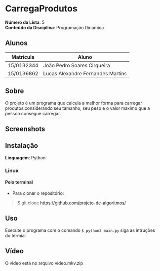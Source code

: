 # CarregaProdutos

**Número da Lista**: 5<br>
**Conteúdo da Disciplina**: Programação Dinamica <br>

## Alunos
|Matrícula | Aluno |
| -- | -- |
| 15/0132344  |  João Pedro Soares Cirqueira |
| 15/0136862  |  Lucas Alexandre Fernandes Martins |

## Sobre 
O projeto é um programa que calcula a melhor forma para carregar produtos considerando seu tamanho, seu peso e o valor maximo que a pessoa consegue carregar.

## Screenshots

## Instalação 
**Linguagem**: Python

### Linux

#### Pelo terminal
- Para clonar o repositório:
> $ git clone https://github.com/projeto-de-algoritmos/

## Uso 
Execute o programa com o comando 
``` $ python3 main.py ```
siga as intruções do termial

## Vídeo

O video está no arquivo video.mkv.zip